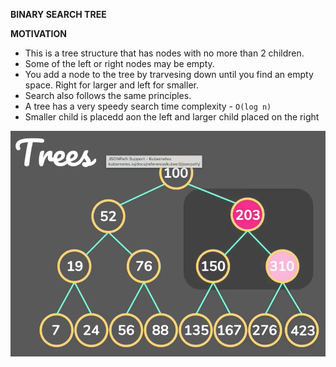 __BINARY SEARCH TREE__

**MOTIVATION**
- This is a tree structure that  has nodes with no more than 2 children.
- Some of the left or right nodes may be empty.
- You add a node to the tree by trarvesing down until you find an empty space. Right for larger and left for smaller.
- Search also follows the same principles.
- A tree has a very speedy search time complexity - `O(log n)`
- Smaller child is placedd aon the left and larger child placed on the right

![img.png](img.png)
